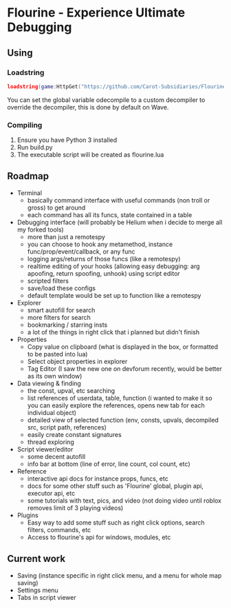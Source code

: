 # Flourine - Experience Ultimate Debugging

## Using

### Loadstring
```lua
loadstring(game:HttpGet("https://github.com/Carot-Subsidiaries/Flourine/raw/refs/heads/master/loadstring.lua"), "FlourineLoadstring")()
```
You can set the global variable odecompile to a custom decompiler to override the decompiler, this is done by default on Wave.

### Compiling
1. Ensure you have Python 3 installed
2. Run build.py
3. The executable script will be created as flourine.lua

## Roadmap
- Terminal
	* basically command interface with useful commands (non troll or gross) to get around
	* each command has all its funcs, state contained in a table
- Debugging interface (will probably be Helium when i decide to merge all my forked tools)
	* more than just a remotespy
	* you can choose to hook any metamethod, instance func/prop/event/callback, or any func
	* logging args/returns of those funcs (like a remotespy)
	* realtime editing of your hooks (allowing easy debugging: arg apoofing, return spoofing, unhook) using script editor
	* scripted filters
	* save/load these configs
	* default template would be set up to function like a remotespy
- Explorer
	* smart autofill for search
	* more filters for search
	* bookmarking / starring insts
	* a lot of the things in right click that i planned but didn't finish
- Properties
	* Copy value on clipboard (what is displayed in the box, or formatted to be pasted into lua)
	* Select object properties in explorer
	* Tag Editor (I saw the new one on devforum recently, would be better as its own window)
- Data viewing & finding
	* the const, upval, etc searching
	* list references of userdata, table, function (i wanted to make it so you can easily explore the references, opens new tab for each individual object)
	* detailed view of selected function (env, consts, upvals, decompiled src, script path, references)
	* easily create constant signatures
	* thread exploring
- Script viewer/editor
	* some decent autofill
	* info bar at bottom (line of error, line count, col count, etc)
- Reference
	* interactive api docs for instance props, funcs, etc
	* docs for some other stuff such as 'Flourine' global, plugin api, executor api, etc
	* some tutorials with text, pics, and video (not doing video until roblox removes limit of 3 playing videos)
- Plugins
	* Easy way to add some stuff such as right click options, search filters, commands, etc
	* Access to flourine's api for windows, modules, etc

## Current work
- Saving (instance specific in right click menu, and a menu for whole map saving)
- Settings menu
- Tabs in script viewer
